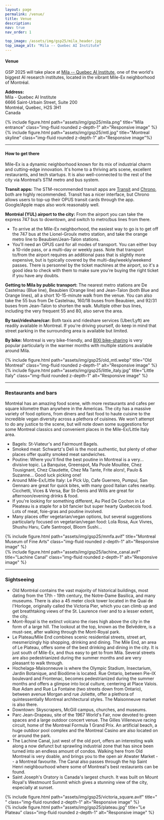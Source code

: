```yaml
---
layout: page
permalink: /venue/
title: Venue
description: 
nav: true
nav_order: 1

top_image: /assets/img/gsp25/mila_header.jpg
top_image_alt: "Mila -- Quebec AI Institute"
---
```


#### Venue
GSP 2025 will take place at [Mila -- Quebec AI Institute](https://mila.quebec/en), one of the world's biggest AI research institutes, located in the vibrant Mile-Ex neighborhood of Montréal.

**Address:** <br>
Mila - Quebec AI Institute <br>
6666 Saint-Urbain Street, Suite 200 <br>
Montréal, Quebec, H2S 3H1 <br>
Canada

<div class="row justify-content-sm-center">
    <div class="col-sm-6 mt-3 mt-md-0">
        {% include figure.html path="assets/img/gsp25/mila.png" title="Mila entrance" class="img-fluid rounded z-depth-1" alt="Responsive image" %}
    </div>
    <div class="col-sm-6 mt-3 mt-md-0">
        {% include figure.html path="assets/img/gsp25/mtl.jpg" title="Montreal skyline" class="img-fluid rounded z-depth-1" alt="Responsive image"%}
    </div>
</div>


---
#### How to get there

Mile-Ex is a dynamic neighborhood known for its mix of industrial charm and cutting-edge innovation. It's home to a thriving arts scene, excellent restaurants, and tech startups. It is also well-connected to the rest of the city via Montreal’s STM metro and bus system.

**Transit apps:** The STM-recommended transit apps are [Transit](https://transitapp.com/) and [Chrono](https://www.artm.quebec/en/chrono-mobile-application/), both are highly recommended. Transit has a nicer interface, but Chrono allows users to top-up their OPUS transit cards through the app. Google/Apple maps also work reasonably well.

**Montréal (YUL) airport to the city:** From the airport you can take the express 747 bus to downtown, and switch to metro/bus lines from there.
+ To arrive at the Mile-Ex neighborhood, the easiest way to go is to get off the 747 bus at the Lionel-Groulx metro station, and take the orange metro line to Beaubien/Jean-Talon stations.
+ You'll need an OPUS card for all modes of transport. You can either buy a 10-ride pass, or a multi-day or weekly pass. Note that transport to/from the airport requires an additional pass that is slightly more expensive, but is typically covered by the multi-day/weekly/weekend passes. There is personnel by the ticket machines at the airport, so it's a good idea to check with them to make sure you're buying the right ticket if you have any doubts.

**Getting to Mila by public transport:** The nearest metro stations are De Castelnau (Blue line), Beaubien (Orange line) and Jean-Talon (both Blue and Orange lines), all a short 10-15-minute walk from the venue. You can also take the 55 bus from De Castelnau, 160/18 buses from Beaubien, and 92/31 buses from Jean-Talon to shorten the walk. Multiple other bus lines, including the very frequent 55 and 80, also serve the area.

**By taxi/rideshare/car:** Both taxis and rideshare services (Uber/Lyft) are readily available in Montreal. If you're driving yourself, do keep in mind that street parking in the surrounding area is available but limited.

**By bike:** Montreal is very bike-friendly, and [BIXI bike-sharing](https://bixi.com/en/) is very popular particularly in the warmer months with multiple stations available around Mila.

<div class="row justify-content-sm-center">
    <div class="col-sm-7 mt-3 mt-md-0">
        {% include figure.html path="assets/img/gsp25/old_mtl.webp" title="Old Montreal" class="img-fluid rounded z-depth-1" alt="Responsive image" %}
    </div>
    <div class="col-sm-5 mt-3 mt-md-0">
        {% include figure.html path="assets/img/gsp25/little_italy.jpg" title="Little Italy" class="img-fluid rounded z-depth-1" alt="Responsive image" %}
    </div>
</div>

---
### Restaurants and bars

Montréal has an amazing food scene, with more restaurants and cafes per square kilometre than anywhere in the Americas. The city has a massive variety of food options, from diners and fast food to haute cuisine to the incredible vegan diversity across a plethora of cuisines. We won't attempt to do any justice to the scene, but will note down some suggestions for some Montreal classics and convenient places in the Mile-Ex/Little Italy area.
+ Bagels: St-Viateur's and Fairmount Bagels.
+ Smoked meat: Schwartz's Deli is the most authentic, but plenty of other places offer quality smoked meat sandwiches.
+ Poutine: Where you'll find the best poutine in Montreal is a very... divisive topic. La Banquise, Greenspot, Ma Poule Mouillée, Chez Tousignant, Chez Claudette, Chez Ma Tante, Frite alors!, Paulo & Suzanne... Good luck picking one!
+ Around Mile-Ex/Little Italy: Le Pick Up, Cafe Guerrero, Pumpui, San Gennaro are great for quick bites, with many good Italian cafes nearby. Cicchetti, Vices & Versa, Bar St-Denis and Wills are great for afternoon/evening drinks & food.
+ If you're looking for something different, Au Pied De Cochon in Le Pleateau is a staple for a bit fancier but super hearty Quebecois food. Lots of meat, foie-gras and poutine involved.
+ Many places offer vegetarian/vegan options, but several suggestions particularly focused on vegetarian/vegan food: Lola Rosa, Aux Vivres, Shushu Haru, Cafe Santropol, Bloom Sushi...



<div class="row justify-content-sm-center">
    <div class="col-sm-6 mt-3 mt-md-0">
        {% include figure.html path="assets/img/gsp25/mmfa.avif" title="Montreal Museum of Fine Arts" class="img-fluid rounded z-depth-1" alt="Responsive image" %}
    </div>
    <div class="col-sm-6 mt-3 mt-md-0">
        {% include figure.html path="assets/img/gsp25/lachine_canal.avif" title="Lachine Canal" class="img-fluid rounded z-depth-1" alt="Responsive image" %}
    </div>

</div>

---
### Sightseeing

+ Old Montréal contains the vast majority of historical buildings, most dating from the 17th - 19th century, the Notre-Dame Basilica, and many museums. There is also a 45 meter clock tower located in the Quai de l'Horloge, originally called the Victoria Pier, which you can climb up and get breathtaking views of the St. Laurence river and to a lesser extent, the city.
+ Mont-Royal is the extinct volcano the rises high above the city in the form of a large hill. The lookout at the top, known as the Belvédère, is a must-see, after walking through the Mont-Royal park.
+ Le Plateau/Mile End combines scenic residential streets, street art, mesmerizingly hip shopping, drinking and dining. The Mile End, an area of Le Plateau, offers some of the best drinking and dining in the city. It is just south of Mile-Ex, and thus easy to get to from Mila. Several streets are also pedestrianized during the summer months and are very pleasant to walk through.
+ Hochelaga-Maisonneuve is where the Olympic Stadium, Insectarium, Jardin Botanique, and Biodôme is located. Rue Ontario, between Pie-IX boulevard and Frontenac, becomes pedestrianized during the summer months and offers a glimpse into local culture, centering at Place Valois. Rue Adam and Rue La Fontaine (two streets down from Ontario), between avenue Morgan and rue Joliette, offer a plethora of quintessentially Montreal architectural styles. The Maisonneuve market is also there.
+ Downtown: Skyscrapers, McGill campus, churches, and museums.
+ Parc Jean-Drapeau, site of the 1967 World's Fair, now devoted to green spaces and a large outdoor concert venue. The Gilles Villeneuve racing circuit, home of the Montreal Formula 1 Grand Prix. An artificial beach, a huge outdoor pool complex and the Montreal Casino are also located on or around the park.
+ The Lachine Canal, just west of the old port, offers an interesting walk along a now defunct but sprawling industrial zone that has since been turned into an endless amount of condos. Walking here from Old Montreal is very doable, and brings you to the open air Atwater Market -- a Montreal favourite. The Canal also passes through the hip Saint Henri neighbourhood where some of Montreal's best restaurants can be found.
+ Saint Joseph's Oratory is Canada's largest church. It was built on Mount Royal's Westmount Summit which gives a stunning view of the city, especially at sunset.

<div class="row justify-content-sm-center">
    <div class="col-sm-6 mt-3 mt-md-0">
        {% include figure.html path="assets/img/gsp25/victoria_square.avif" title=" " class="img-fluid rounded z-depth-1" alt="Responsive image" %}
    </div>
    <div class="col-sm-6 mt-3 mt-md-0">
        {% include figure.html path="assets/img/gsp25/plateau.jpg" title="Le Plateau" class="img-fluid rounded z-depth-1" alt="Responsive image" %}
    </div>

</div>

